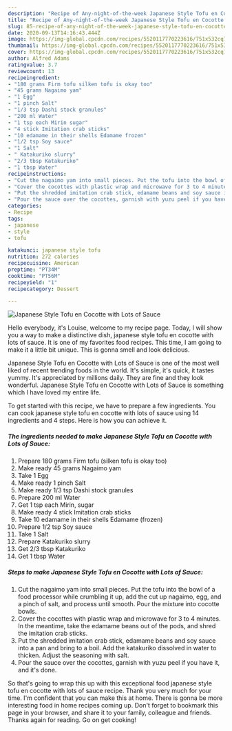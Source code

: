 ```yaml
---
description: "Recipe of Any-night-of-the-week Japanese Style Tofu en Cocotte with Lots of Sauce"
title: "Recipe of Any-night-of-the-week Japanese Style Tofu en Cocotte with Lots of Sauce"
slug: 85-recipe-of-any-night-of-the-week-japanese-style-tofu-en-cocotte-with-lots-of-sauce
date: 2020-09-13T14:16:43.444Z
image: https://img-global.cpcdn.com/recipes/5520117770223616/751x532cq70/japanese-style-tofu-en-cocotte-with-lots-of-sauce-recipe-main-photo.jpg
thumbnail: https://img-global.cpcdn.com/recipes/5520117770223616/751x532cq70/japanese-style-tofu-en-cocotte-with-lots-of-sauce-recipe-main-photo.jpg
cover: https://img-global.cpcdn.com/recipes/5520117770223616/751x532cq70/japanese-style-tofu-en-cocotte-with-lots-of-sauce-recipe-main-photo.jpg
author: Alfred Adams
ratingvalue: 3.7
reviewcount: 13
recipeingredient:
- "180 grams Firm tofu silken tofu is okay too"
- "45 grams Nagaimo yam"
- "1 Egg"
- "1 pinch Salt"
- "1/3 tsp Dashi stock granules"
- "200 ml Water"
- "1 tsp each Mirin sugar"
- "4 stick Imitation crab sticks"
- "10 edamame in their shells Edamame frozen"
- "1/2 tsp Soy sauce"
- "1 Salt"
- " Katakuriko slurry"
- "2/3 tbsp Katakuriko"
- "1 tbsp Water"
recipeinstructions:
- "Cut the nagaimo yam into small pieces. Put the tofu into the bowl of a food processor while crumbling it up, add the cut up nagaimo, egg, and a pinch of salt, and process until smooth. Pour the mixture into cocotte bowls."
- "Cover the cocottes with plastic wrap and microwave for 3 to 4 minutes. In the meantime, take the edamame beans out of the pods, and shred the imitation crab sticks."
- "Put the shredded imitation crab stick, edamame beans and soy sauce into a pan and bring to a boil. Add the katakuriko dissolved in water to thicken. Adjust the seasoning with salt."
- "Pour the sauce over the cocottes, garnish with yuzu peel if you have it, and it&#39;s done."
categories:
- Recipe
tags:
- japanese
- style
- tofu

katakunci: japanese style tofu 
nutrition: 272 calories
recipecuisine: American
preptime: "PT34M"
cooktime: "PT56M"
recipeyield: "1"
recipecategory: Dessert

---
```



![Japanese Style Tofu en Cocotte with Lots of Sauce](https://img-global.cpcdn.com/recipes/5520117770223616/751x532cq70/japanese-style-tofu-en-cocotte-with-lots-of-sauce-recipe-main-photo.jpg)

Hello everybody, it's Louise, welcome to my recipe page. Today, I will show you a way to make a distinctive dish, japanese style tofu en cocotte with lots of sauce. It is one of my favorites food recipes. This time, I am going to make it a little bit unique. This is gonna smell and look delicious.

Japanese Style Tofu en Cocotte with Lots of Sauce is one of the most well liked of recent trending foods in the world. It's simple, it's quick, it tastes yummy. It's appreciated by millions daily. They are fine and they look wonderful. Japanese Style Tofu en Cocotte with Lots of Sauce is something which I have loved my entire life.




To get started with this recipe, we have to prepare a few ingredients. You can cook japanese style tofu en cocotte with lots of sauce using 14 ingredients and 4 steps. Here is how you can achieve it.

<!--inarticleads1-->

##### The ingredients needed to make Japanese Style Tofu en Cocotte with Lots of Sauce:

1. Prepare 180 grams Firm tofu (silken tofu is okay too)
1. Make ready 45 grams Nagaimo yam
1. Take 1 Egg
1. Make ready 1 pinch Salt
1. Make ready 1/3 tsp Dashi stock granules
1. Prepare 200 ml Water
1. Get 1 tsp each Mirin, sugar
1. Make ready 4 stick Imitation crab sticks
1. Take 10 edamame in their shells Edamame (frozen)
1. Prepare 1/2 tsp Soy sauce
1. Take 1 Salt
1. Prepare  Katakuriko slurry
1. Get 2/3 tbsp Katakuriko
1. Get 1 tbsp Water




<!--inarticleads2-->

##### Steps to make Japanese Style Tofu en Cocotte with Lots of Sauce:

1. Cut the nagaimo yam into small pieces. Put the tofu into the bowl of a food processor while crumbling it up, add the cut up nagaimo, egg, and a pinch of salt, and process until smooth. Pour the mixture into cocotte bowls.
1. Cover the cocottes with plastic wrap and microwave for 3 to 4 minutes. In the meantime, take the edamame beans out of the pods, and shred the imitation crab sticks.
1. Put the shredded imitation crab stick, edamame beans and soy sauce into a pan and bring to a boil. Add the katakuriko dissolved in water to thicken. Adjust the seasoning with salt.
1. Pour the sauce over the cocottes, garnish with yuzu peel if you have it, and it&#39;s done.




So that's going to wrap this up with this exceptional food japanese style tofu en cocotte with lots of sauce recipe. Thank you very much for your time. I'm confident that you can make this at home. There is gonna be more interesting food in home recipes coming up. Don't forget to bookmark this page in your browser, and share it to your family, colleague and friends. Thanks again for reading. Go on get cooking!
